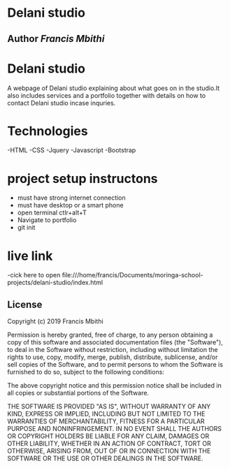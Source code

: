# Delani studio
## Author *Francis Mbithi*
# Delani studio 
A webpage of Delani studio explaining about what goes on in the studio.It also includes services and a portfolio together with details on how to contact Delani studio incase inquries.
 
# Technologies
-HTML
-CSS
-Jquery
-Javascript
-Bootstrap
# project setup instructons
- must have strong internet connection
- must have desktop or a smart phone
- open terminal ctlr+alt+T 
- Navigate to portfolio
- git init
# live link
 -cick here to open file:///home/francis/Documents/moringa-school-projects/delani-studio/index.html

## License

Copyright (c) 2019 Francis Mbithi

Permission is hereby granted, free of charge, to any person obtaining a copy
of this software and associated documentation files (the "Software"), to deal
in the Software without restriction, including without limitation the rights
to use, copy, modify, merge, publish, distribute, sublicense, and/or sell
copies of the Software, and to permit persons to whom the Software is
furnished to do so, subject to the following conditions:

The above copyright notice and this permission notice shall be included in all
copies or substantial portions of the Software.

THE SOFTWARE IS PROVIDED "AS IS", WITHOUT WARRANTY OF ANY KIND, EXPRESS OR
IMPLIED, INCLUDING BUT NOT LIMITED TO THE WARRANTIES OF MERCHANTABILITY,
FITNESS FOR A PARTICULAR PURPOSE AND NONINFRINGEMENT. IN NO EVENT SHALL THE
AUTHORS OR COPYRIGHT HOLDERS BE LIABLE FOR ANY CLAIM, DAMAGES OR OTHER
LIABILITY, WHETHER IN AN ACTION OF CONTRACT, TORT OR OTHERWISE, ARISING FROM,
OUT OF OR IN CONNECTION WITH THE SOFTWARE OR THE USE OR OTHER DEALINGS IN THE
SOFTWARE.
